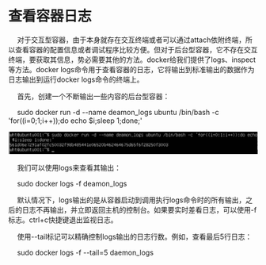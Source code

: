 <h1>查看容器日志</h1>

<p>&emsp; 对于交互型容器，由于本身就存在交互终端或者可以通过attach依附终端，所以查看容器的配置信息或者调试程序比较方便。但对于后台型容器，它不存在交互终端，要获取其信息，势必需要其他的方法。docker给我们提供了logs、inspect等方法。docker logs命令用于查看容器的日志，它将输出到标准输出的数据作为日志输出到运行docker logs命令的终端上。</p>

<p>&emsp; 首先，创建一个不断输出一些内容的后台型容器：</p>
<p>&emsp; sudo docker run -d --name deamon_logs ubuntu /bin/bash -c 'for((i=0;1;i++));do echo $i;sleep 1;done;' <p>
<img src = "./assets/16.png" />

</p>&emsp;  我们可以使用logs来查看其输出：</p>
</p>&emsp;  sudo docker logs -f deamon_logs</p>
</p>&emsp;  默认情况下，logs输出的是从容器启动到调用执行logs命令时的所有输出，之后的日志不再输出，并立即返回主机的控制台。如果要实时差看日志，可以使用-f标志。ctrl+c快捷键退出监视日志。</p>
</p>&emsp; 使用--tail标记可以精确控制logs输出的日志行数。例如，查看最后5行日志：</p>
</p>&emsp; sudo docker logs -f --tail=5 daemon_logs</p>

 




